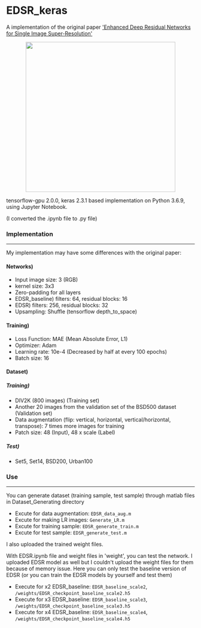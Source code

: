 # EDSR_keras



A implementation of the original paper ['Enhanced Deep Residual Networks for Single Image Super-Resolution'](https://arxiv.org/abs/1707.02921)



<center><img width = "400" src="https://user-images.githubusercontent.com/58276840/95935196-a628fd80-0e0d-11eb-9549-1bf61f1667a1.png"></center>



tensorflow-gpu 2.0.0, keras 2.3.1 based implementation on Python 3.6.9, using Jupyter Notebook.

(I converted the .ipynb file to .py file)




### Implementation
-------------------------------------------------------
My implementation may have some differences with the original paper:


#### Networks)

- Input image size: 3 (RGB)
- kernel size: 3x3
- Zero-padding for all layers
- EDSR_baseline) filters: 64, residual blocks: 16
- EDSR) filters: 256, residual blocks: 32
- Upsampling: Shuffle (tensorflow depth_to_space)


#### Training)

- Loss Function: MAE (Mean Absolute Error, L1)
- Optimizer: Adam
- Learning rate: 10e-4 (Decreased by half at every 100 epochs) 
- Batch size: 16


#### Dataset)

##### Training)
- DIV2K (800 images) (Training set)
- Another 20 images from the validation set of the BSD500 dataset (Validation set)
- Data augmentation (flip: vertical, horizontal, vertical/horizontal, transpose): 7 times more images for training
- Patch size: 48 (Input), 48 x scale (Label)


##### Test)
- Set5, Set14, BSD200, Urban100



### Use
-------------------------------------------------------

You can generate dataset (training sample, test sample) through matlab files in Dataset_Generating directory
- Excute for data augmentation: `EDSR_data_aug.m`
- Excute for making LR images: `Generate_LR.m`
- Excute for training sample: `EDSR_generate_train.m`
- Excute for test sample: `EDSR_generate_test.m`


I also uploaded the trained weight files.

With EDSR.ipynb file and weight files in 'weight', you can test the network.
I uploaded EDSR model as well but I couldn't upload the weight files for them because of memory issue.
Here you can only test the baseline version of EDSR
(or you can train the EDSR models by yourself and test them)

- Execute for x2 EDSR_baseline: `EDSR_baseline_scale2`, `/weights/EDSR_checkpoint_baseline_scale2.h5`
- Execute for x3 EDSR_baseline: `EDSR_baseline_scale3`, `/weights/EDSR_checkpoint_baseline_scale3.h5`
- Execute for x4 EDSR_baseline: `EDSR_baseline_scale4`, `/weights/EDSR_checkpoint_baseline_scale4.h5`
